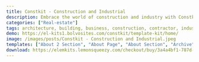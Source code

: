```yaml
---
title: Constkit - Construction and Industrial
description: Embrace the world of construction and industry with Constkit - your blueprint to digital success. This Elementor Template Kit is meticulously designed to showcase your expertise. Elevate your online presence seamlessly, captivating clients with an engaging site design. Construct a dynamic online identity with Constkit, where innovation meets industrial prowess.
categories: ["Real-estate"]
tags: architecture, building, business, construction, contractor, industrial, interior, office, plumber, real estate, remodel, renovator, trade services
demo: https://el-kits1.bolvosites.com/constkit/template-kit/home/
image: /images/posts/Constkit - Construction and Industrial.jpeg
templates: ["About 2 Section", "About Page", "About Section", "Archive", "Blog Posts Section", "Clients Section", "Contact Form Section", "Contact Info Section", "Contact Page", "Counter Section", "Cta Section", "Footer", "Gallery Section", "Global", "Header", "Home Page", "Pricing Section", "Projects Page", "Projects Section", "Services Page", "Services Section", "Single Post", "Team Section", "Testimonial Section", "Welcome Section"]
download: https://elemkits.lemonsqueezy.com/checkout/buy/3a4a4bf1-787d-4c94-bd24-5a4ec7f8fc7a
---
```

